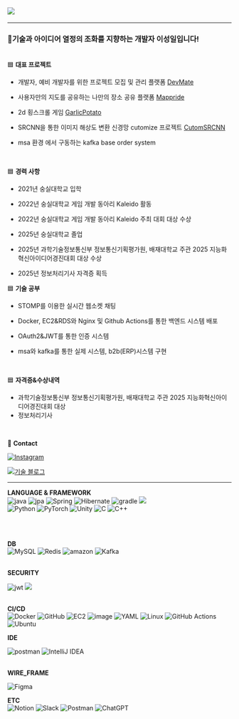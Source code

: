## <img src="https://capsule-render.vercel.app/api?type=wave&color=auto&height=300&section=header&text=Sirius%20GITHUB&fontSize=90" /> 

<!--
**Sirius147/Sirius147** is a ✨ _special_ ✨ repository because its `README.md` (this file) appears on your GitHub profile.

Here are some ideas to get you started:

- 🔭 I’m currently working on ...
- 🌱 I’m currently learning ...
- 👯 I’m looking to collaborate on ...
- 🤔 I’m looking for help with ...
- 💬 Ask me about ...
- 📫 How to reach me: ...
- 😄 Pronouns: ...
- ⚡ Fun fact: ...
-->


---

  ### 🌱기술과 아이디어 열정의 조화를 지향하는 개발자 이성일입니다! <br><br>
  


🟦 **대표 프로젝트** <br>
 
* 개발자, 예비 개발자를 위한 프로젝트 모집 및 관리 플랫폼 [DevMate](https://github.com/Sirius147/DevMate)  <br>
 
* 사용자만의 지도를 공유하는 나만의 장소 공유 플랫폼 [Mappride](https://github.com/Sirius147/Mappride) <br>
 
* 2d 횡스크롤 게임 [GarlicPotato](https://github.com/Sirius147/GarlicPotato) <br>
  
* SRCNN을 통한 이미지 해상도 변환 신경망 cutomize 프로젝트 [CutomSRCNN](https://github.com/Sirius147/img-transforming-Neural-Nets-Studying) <br>
 
* msa 환경 에서 구동하는 kafka base order system <br>

 <br>

🟦 **경력 사항** <br>
* 2021년 숭실대학교 입학 <br>

* 2022년 숭실대학교 게임 개발 동아리 Kaleido 활동 <br>

* 2022년 숭실대학교 게임 개발 동아리 Kaleido 주최 대회 대상 수상 <br>

* 2025년 숭실대학교 졸업 <br>

* 2025년 과학기술정보통신부 정보통신기획평가원, 배재대학교 주관 2025 지능화혁신아이디어경진대회 대상 수상 <br>

* 2025년 정보처리기사 자격증 획득 <br>
  

🟦 **기술 공부** <br>
 
* STOMP를 이용한 실시간 웹소켓 채팅 <br>
 
* Docker, EC2&RDS와 Nginx 및 Github Actions를 통한 백엔드 시스템 배포 <br>
 
* OAuth2&JWT를 통한 인증 시스템 <br>
 
* msa와 kafka를 통한 실제 시스템, b2b(ERP)시스템 구현 <br>

 <br>
 

 🟦 **자격증&수상내역** <br>
 
  * 과학기술정보통신부 정보통신기획평가원, 배재대학교 주관 2025 지능화혁신아이디어경진대회 대상  <br>
  * 정보처리기사 <br>

<br>

💚 **Contact** <br>

[![Instagram](https://img.shields.io/badge/Instagram-E4405F?style=flat-square&logo=instagram&logoColor=white)](https://www.instagram.com/siriusoo_21/) <br>

[![기술 블로그](https://img.shields.io/badge/Velog-20C997?style=flat-square&logo=velog&logoColor=white)](https://velog.io/@sirius2_1/posts)

--- 

**LANGUAGE & FRAMEWORK** </BR>
![java](https://github.com/user-attachments/assets/a9cd03e7-07d6-477e-b3dd-32e7a6ae1e08)
![jpa](https://github.com/user-attachments/assets/dd9fdaec-6850-4401-9c67-af2da34ddf5d) 
![Spring](https://img.shields.io/badge/spring-%236DB33F.svg?style=for-the-badge&logo=spring&logoColor=white)
![Hibernate](https://img.shields.io/badge/Hibernate-59666C?style=for-the-badge&logo=Hibernate&logoColor=white)
![gradle](https://github.com/user-attachments/assets/3e2aecfc-6ca4-4c16-b05a-857ea967c265)
<img src="https://img.shields.io/badge/SpringBoot-10B146?style=for-the-badge&logo=SpringBoot&logoColor=white"> </br>
![Python](https://img.shields.io/badge/Python-3776AB?style=flat-square&logo=python&logoColor=white)
![PyTorch](https://img.shields.io/badge/PyTorch-EE4C2C?style=flat-square&logo=pytorch&logoColor=white)
![Unity](https://img.shields.io/badge/Unity-000000?style=flat-square&logo=unity&logoColor=white)
![C](https://img.shields.io/badge/C-A8B9CC?style=flat-square&logo=c&logoColor=white)
![C++](https://img.shields.io/badge/C++-00599C?style=flat-square&logo=cplusplus&logoColor=white)


</BR> </BR>

**DB** </BR>
![MySQL](https://img.shields.io/badge/mysql-4479A1.svg?style=for-the-badge&logo=mysql&logoColor=white)
![Redis](https://img.shields.io/badge/redis-%23DD0031.svg?style=for-the-badge&logo=redis&logoColor=white)
![amazon](https://github.com/user-attachments/assets/0713b793-2d1e-40df-b31a-0005c2d18625)
![Kafka](https://img.shields.io/badge/Apache%20Kafka-231F20?style=flat-square&logo=apache-kafka&logoColor=white)
</BR> </BR>

**SECURITY** </BR>

![jwt](https://github.com/user-attachments/assets/83bddf8b-d556-4e60-8391-2074704103c4)
<img src="https://img.shields.io/badge/SpringSecurity-3B66BC?style=for-the-badge&logo=SpringSecurity&logoColor=white"> </BR> </BR>


**CI/CD** </BR>
![Docker](https://img.shields.io/badge/docker-%230db7ed.svg?style=for-the-badge&logo=docker&logoColor=white)
![GitHub](https://img.shields.io/badge/github-%23121011.svg?style=for-the-badge&logo=github&logoColor=white)
![EC2](https://github.com/user-attachments/assets/4869b01e-be93-4da6-9d18-8d098e3b1971)
![image](https://github.com/user-attachments/assets/5e1795a5-88c5-4411-93cd-8afcf16d781e)
![YAML](https://img.shields.io/badge/yaml-%23ffffff.svg?style=for-the-badge&logo=yaml&logoColor=151515)
![Linux](https://img.shields.io/badge/Linux-FCC624?style=for-the-badge&logo=linux&logoColor=black)
![GitHub Actions](https://img.shields.io/badge/github%20actions-%232671E5.svg?style=for-the-badge&logo=githubactions&logoColor=white)
![Ubuntu](https://img.shields.io/badge/Ubuntu-E95420?style=flat-square&logo=ubuntu&logoColor=white)

**IDE** </BR>

![postman](https://github.com/user-attachments/assets/4bcd5043-6841-4cd1-b864-dec4dc39f918)
![IntelliJ IDEA](https://img.shields.io/badge/IntelliJIDEA-000000.svg?style=for-the-badge&logo=intellij-idea&logoColor=white) </BR> </BR>

**WIRE_FRAME** </BR>

![Figma](https://img.shields.io/badge/figma-%23F24E1E.svg?style=for-the-badge&logo=figma&logoColor=white)  </BR>


**ETC** </br>
![Notion](https://img.shields.io/badge/Notion-000000?style=flat-square&logo=notion&logoColor=white)
![Slack](https://img.shields.io/badge/Slack-4A154B?style=flat-square&logo=slack&logoColor=white)
![Postman](https://img.shields.io/badge/Postman-FF6C37?style=flat-square&logo=postman&logoColor=white)
	![ChatGPT](https://img.shields.io/badge/chatGPT-74aa9c?style=for-the-badge&logo=openai&logoColor=white) </br>
